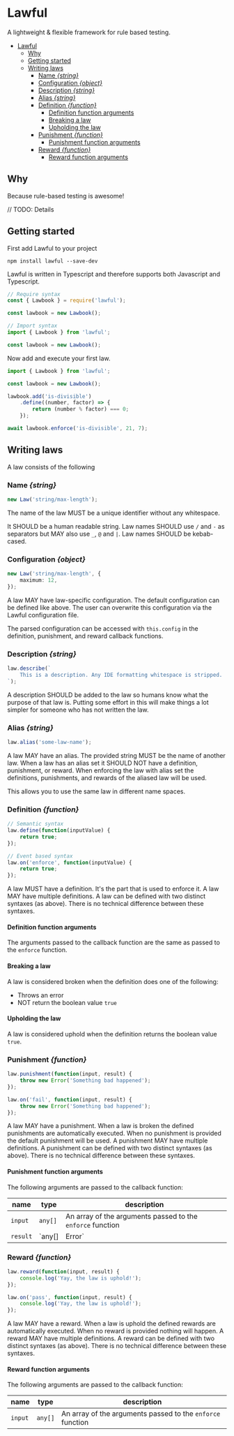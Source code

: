 # Lawful

A lightweight & flexible framework for rule based testing.

- [Lawful](#lawful)
  - [Why](#why)
  - [Getting started](#getting-started)
  - [Writing laws](#writing-laws)
    - [Name _{string}_](#name-string)
    - [Configuration _{object}_](#configuration-object)
    - [Description _{string}_](#description-string)
    - [Alias _{string}_](#alias-string)
    - [Definition _{function}_](#definition-function)
      - [Definition function arguments](#definition-function-arguments)
      - [Breaking a law](#breaking-a-law)
      - [Upholding the law](#upholding-the-law)
    - [Punishment _{function}_](#punishment-function)
      - [Punishment function arguments](#punishment-function-arguments)
    - [Reward _{function}_](#reward-function)
      - [Reward function arguments](#reward-function-arguments)

## Why

Because rule-based testing is awesome!

// TODO: Details

## Getting started

First add Lawful to your project

```shell
npm install lawful --save-dev
```

Lawful is written in Typescript and therefore supports both Javascript and Typescript.

```javascript
// Require syntax
const { Lawbook } = require('lawful');

const lawbook = new Lawbook();
```

```javascript
// Import syntax
import { Lawbook } from 'lawful';

const lawbook = new Lawbook();
```

Now add and execute your first law.

```javascript
import { Lawbook } from 'lawful';

const lawbook = new Lawbook();

lawbook.add('is-divisible')
    .define((number, factor) => {
        return (number % factor) === 0;
    });

await lawbook.enforce('is-divisible', 21, 7);
```

## Writing laws

A law consists of the following

### Name _{string}_

```typescript
new Law('string/max-length');
```

The name of the law MUST be a unique identifier without any whitespace.

It SHOULD be a human readable string. Law names SHOULD use `/` and `-` as separators but MAY also use `_`, `@` and `|`. Law names SHOULD be kebab-cased.

### Configuration _{object}_

```typescript
new Law('string/max-length', {
    maximum: 12,
});
```

A law MAY have law-specific configuration. The default configuration can be defined like above. The user can overwrite this configuration via the Lawful configuration file.

The parsed configuration can be accessed with `this.config` in the definition, punishment, and reward callback functions.

### Description _{string}_

```typescript
law.describe(`
    This is a description. Any IDE formatting whitespace is stripped.
`);
```

A description SHOULD be added to the law so humans know what the purpose of that law is. Putting some effort in this will make things a lot simpler for someone who has not written the law.

### Alias _{string}_

```typescript
law.alias('some-law-name');
```

A law MAY have an alias. The provided string MUST be the name of another law. When a law has an alias set it SHOULD NOT have a definition, punishment, or reward. When enforcing the law with alias set the definitions, punishments, and rewards of the aliased law will be used.

This allows you to use the same law in different name spaces.

### Definition _{function}_

```typescript
// Semantic syntax
law.define(function(inputValue) {
    return true;
});
```

```typescript
// Event based syntax
law.on('enforce', function(inputValue) {
    return true;
});
```

A law MUST have a definition. It's the part that is used to enforce it. A law MAY have multiple definitions. A law can be defined with two distinct syntaxes (as above). There is no technical difference between these syntaxes.

#### Definition function arguments

The arguments passed to the callback function are the same as passed to the `enforce` function.

#### Breaking a law

A law is considered broken when the definition does one of the following:

- Throws an error
- NOT return the boolean value `true`

#### Upholding the law

A law is considered uphold when the definition returns the boolean value `true`.

### Punishment _{function}_

```typescript
law.punishment(function(input, result) {
    throw new Error('Something bad happened');
});
```

```typescript
law.on('fail', function(input, result) {
    throw new Error('Something bad happened');
});
```

A law MAY have a punishment. When a law is broken the defined punishments are automatically executed. When no punishment is provided the default punishment will be used. A punishment MAY have multiple definitions. A punishment can be defined with two distinct syntaxes (as above). There is no technical difference between these syntaxes.

#### Punishment function arguments

The following arguments are passed to the callback function:

| name | type | description|
|---------|---------|----------------|
| `input` | `any[]` | An array of the arguments passed to the `enforce` function |
| `result` | `any[] | Error` | An array containing the results of all `define` functions **or** a thrown error |

### Reward _{function}_

```typescript
law.reward(function(input, result) {
    console.log('Yay, the law is uphold!');
});
```

```typescript
law.on('pass', function(input, result) {
    console.log('Yay, the law is uphold!');
});
```

A law MAY have a reward. When a law is uphold the defined rewards are automatically executed. When no reward is provided nothing will happen. A reward MAY have multiple definitions. A reward can be defined with two distinct syntaxes (as above). There is no technical difference between these syntaxes.

#### Reward function arguments

The following arguments are passed to the callback function:

| name | type | description|
|---------|---------|----------------|
| `input` | `any[]` | An array of the arguments passed to the `enforce` function |